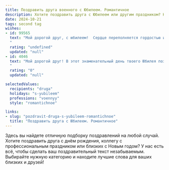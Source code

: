 ```yaml
---
title: Поздравить друга военного с Юбилеем. Романтичное
description: Хотите поздравить друга с Юбилеем или другим праздником? Наш ИИ создаст незабываемое поздравление, а вы обязательно выделитесь среди других.  
date: 2024-10-21
tags: second tag
wishes:
- id: 99565
  text: "Мой дорогой друг, с юбилеем!  Сердце переполняется гордостью и нежностью, глядя на тебя, воина, защитника, человека с таким сильным духом и таким добрым сердцем.  Пусть твоя жизнь будет такой же яркой и непокорённой, как самые смелые твои победы, а любовь и счастье будут твоими верными спутниками на долгие-долгие годы.  Ты — герой моей жизни, и я бесконечно рад(а) быть твоим другом. Счастья тебе, мой храбрый рыцарь!
  "
  rating: "undefined"
  updated: "null"
- id: 4046
  text: "Мой дорогой друг! В этот знаменательный день твоего Юбилея позволь мне от всей души поздравить тебя и пожелать тебе не только побед на службе, но и побед в сердце. Пусть твоя жизнь будет наполнена любовью, нежностью и заботой, как крепость –  неприступными стенами.  Пусть рядом с тобой всегда будет верная спутница, готовая разделить и радостные, и трудные моменты. С праздником!
  "
  rating: "0"
  updated: "null"

selectedValues:
  recipients: "druga"
  holidays: "s-yubileem"
  professions: "voennyy"
  style: "romantichnoe"

links:
- slug: "pozdravit-druga-s-yubileem-romantichnoe"
  title: "Поздравить друга с Юбилеем. Романтичное"
---
```


Здесь вы найдете отличную подборку поздравлений на любой случай. 
Хотите поздравить друга с днём рождения, коллегу с профессиональным праздником или близких с Новым годом? У нас есть всё, чтобы сделать ваш поздравительный текст незабываемым. Выбирайте нужную категорию и находите лучшие слова для ваших близких и друзей!
